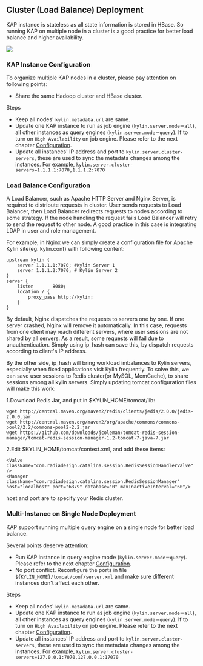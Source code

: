 ## Cluster (Load Balance) Deployment
KAP instance is stateless as all state information is stored in HBase. So running KAP on multiple node in a cluster is a good practice for better load balance and higher availability.

![](images/cluster.png)

### KAP Instance Configuration

To organize multiple KAP nodes in a cluster, please pay attention on following points:

* Share the same Hadoop cluster and HBase cluster.


Steps

* Keep all nodes' ``kylin.metadata.url`` are same. 
* Update one KAP instance to run as job engine (`kylin.server.mode＝all`), all other instances as query engines (`kylin.server.mode＝query`).  If to turn on `High Availability` on job engine. Please refer to the next chapter [Configuration](../config/jobengine_ha.en.md).
* Update all instances' IP address and port to ``kylin.server.cluster-servers``, these are used to sync the metadata changes among the instances. For example, ``kylin.server.cluster-servers=1.1.1.1:7070,1.1.1.2:7070``

### Load Balance Configuration

A Load Balancer, such as Apache HTTP Server and Nginx Server, is required to distribute requests in cluster. User sends requests to Load Balancer, then Load Balancer redirects requests to nodes according to some strategy. If the node handling the request fails Load Balancer will retry to send the request to other node. A good practice in this case is integrating LDAP in user and role management.

For example, in Nginx we can simply create a configuration file for Apache Kylin site(eg. kylin.conf) with following content:

```
upstream kylin {
    server 1.1.1.1:7070; #Kylin Server 1
    server 1.1.1.2:7070; # Kylin Server 2
}
server {
    listen       8080;
    location / {
        proxy_pass http://kylin;
    }
}
```

By default, Nginx dispatches the requests to servers one by one. If one server crashed, Nginx will remove it automatically. In this case, requests from one client may reach different servers, where user sessions are not shared by all servers. As a result, some requests will fail due to unauthentication. Simply using ip_hash can save this, by dispatch requests according to client's IP address.

By the other side, ip_hash will bring workload imbalances to Kylin servers, especially when fixed applications visit Kylin frequently. To solve this, we can save user sessions to Redis cluster(or MySQL, MemCache), to share sessions among all kylin servers. Simply updating tomcat configuration files will make this work:

1.Download Redis Jar, and put in $KYLIN_HOME/tomcat/lib:

```
wget http://central.maven.org/maven2/redis/clients/jedis/2.0.0/jedis-2.0.0.jar
wget http://central.maven.org/maven2/org/apache/commons/commons-pool2/2.2/commons-pool2-2.2.jar
wget https://github.com/downloads/jcoleman/tomcat-redis-session-manager/tomcat-redis-session-manager-1.2-tomcat-7-java-7.jar
```

2.Edit $KYLIN_HOME/tomcat/context.xml, and add these items:

```
<Valve className="com.radiadesign.catalina.session.RedisSessionHandlerValve" />
<Manager className="com.radiadesign.catalina.session.RedisSessionManager" host="localhost" port="6379" database="0" maxInactiveInterval="60"/>
```

host and port are to specify your Redis cluster.

### Multi-Instance on Single Node Deployment

KAP support running multiple query engine on a single node for better load balance.

Several points deserve attention:

- Run KAP instance in query engine mode (`kylin.server.mode＝query`). Please refer to the next chapter [Configuration](../config/jobengine_ha.en.md).
- No port conflict. Reconfigure the ports in file `${KYLIN_HOME}/tomcat/conf/server.xml` and make sure different instances don't affect each other.

Steps

- Keep all nodes' ``kylin.metadata.url`` are same. 
- Update one KAP instance to run as job engine (`kylin.server.mode＝all`), all other instances as query engines (`kylin.server.mode＝query`).  If to turn on `High Availability` on job engine. Please refer to the next chapter [Configuration](../config/jobengine_ha.en.md).
- Update all instances' IP address and port to ``kylin.server.cluster-servers``, these are used to sync the metadata changes among the instances. For example, `kylin.server.cluster-servers=127.0.0.1:7070,127.0.0.1:17070`

